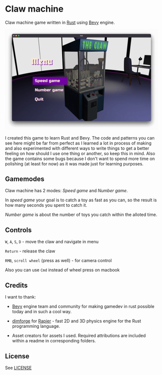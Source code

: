 # Claw machine

Claw machine game written in [Rust](https://www.rust-lang.org/) using [Bevy](https://bevyengine.org/) engine.

![](assets/screenshots/main_menu.png)

I created this game to learn Rust and Bevy. The code and patterns you can see here might be far from perfect as I learned a lot in process of making and also experimented with different ways to write things to get a better feeling on how should I use one thing or another, so keep this in mind. Also the game contains some bugs because I don't want to spend more time on polishing (at least for now) as it was made just for learning purposes.

## Gamemodes

Claw machine has 2 modes: *Speed game* and *Number game*.

In *speed game* your goal is to catch a toy as fast as you can, so the result is how many seconds you spent to catch it.

*Number game* is about the number of toys you catch within the alloted time.

## Controls

`W`, `A`, `S`, `D` - move the claw and navigate in menu

`Return` - release the claw

`RMB`, `scroll wheel` (press as well) - for camera control

Also you can use `Cmd` instead of wheel press on macbook

## Credits

I want to thank:

* [Bevy](https://bevyengine.org/) engine team and community for making gamedev in rust possible today and in such a cool way.
* [dimforge](https://dimforge.com/) for [Rapier](https://rapier.rs/) - fast 2D and 3D physics engine for the Rust programming language.

* Asset creators for assets I used. Required attributions are included within a readme in corresponding folders.

## License

See [LICENSE](LICENSE)
